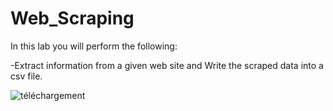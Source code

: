# Web_Scraping
In this lab you will perform the following:

-Extract information from a given web site
 and Write the scraped data into a csv file.
 
 ![téléchargement](https://user-images.githubusercontent.com/108547422/194139043-72c4bc50-1624-4650-958c-502dc80e456e.png)

